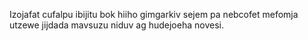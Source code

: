 Izojafat cufalpu ibijitu bok hiiho gimgarkiv sejem pa nebcofet mefomja utzewe jijdada mavsuzu niduv ag hudejoeha novesi.